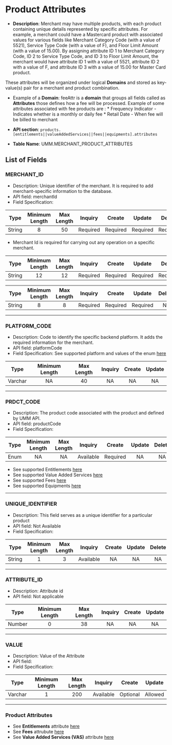 # Product Attributes

* **Description**: Merchant may have multiple products, with  each product containing unique details represented by specific attributes. For example, a merchant could have a Mastercard product with associated values for various fields like Merchant Category Code (with a value of 5521), Service Type Code (with a value of F), and Floor Limit Amount (with a value of 15.00). By assigning attribute ID 1 to Merchant Category Code, ID 2 to Service Type Code, and ID 3 to Floor Limit Amount, the merchant would have attribute ID 1 with a value of 5521, attribute ID 2 with a value of F, and attribute ID 3 with a value of 15.00 for Master Card product.

These attributes will be organized under logical **Domains** and stored as key-value(s) pair for a merchant  and product combination. 

* Example of a **Domain**: feeAttr is a **domain** that groups all fields called as **Attributes** those defines how a fee will be processed. Example of some attributes associated with fee products are :
      * Frequency Indicator - Indicates whether is a monthly or daily fee 
      * Retail Date - When fee will be billed to merchant 

* **API section**: `products.[entitlements||valueAddedServices||fees||equipments].attributes`
* **Table Name**: UMM.MERCHANT_PRODUCT_ATTRIBUTES 

## List of Fields

### MERCHANT_ID

* Description: Unique identifier of the merchant. It is required to add merchant-specific information to the database.
* API field: merchantId
* Field Specification:

<!-- type: tab 
titles: UMM, North, GMA 
-->

| Type   | Minimum Length | Max Length | Inquiry  |    Create    |    Update    |    Delete    |
|--------|:--------------:|:----------:|:--------:|:------------:|:------------:|:------------:|
| String  | 8        |    50        |    Required     | Required     | Required |    Required     |

* Merchant Id is required for carrying out any operation on a specific merchant.

<!-- type: tab -->

| Type   | Minimum Length | Max Length | Inquiry  |    Create    |    Update    |    Delete    |
|--------|:--------------:|:----------:|:--------:|:------------:|:------------:|:------------:|
| String   | 12        |    12        | Required   | Required   | Required   | Required     |

<!-- type: tab -->

| Type   | Minimum Length | Max Length | Inquiry  |    Create    |    Update    |    Delete    |
|--------|:--------------:|:----------:|:--------:|:------------:|:------------:|:------------:|
| String  | 8        |    8        |    Required     | Required     | Required  |       NA     |

<!-- type: tab-end -->

---

### PLATFORM_CODE

* Description: Code to identify the specific backend platform. It adds the required information for the merchant.
* API field: platformCode
* Field Specification: See supported platform and values of the enum [here](?path=docs/specification/supportedPlatforms.md)


<!-- type: tab 
titles: UMM
-->

| Type    | Minimum Length | Max Length | Inquiry | Create | Update |
|---------|:--------------:|:----------:|:-------:|:------:|:------:|
| Varchar |      NA       |     40      |   NA   |  NA   |  NA   |

<!-- type: tab-end -->

---

### PRDCT_CODE

* Description: The product code associated with the product and defined by UMM API.
* API field: productCode
* Field Specification:

<!-- type: tab 
titles: UMM
-->

| Type   | Minimum Length | Max Length | Inquiry | Create | Update | Delete |
|--------|:--------------:|:----------:|:-------:|:------:|:------:|:------:|
| Enum   |   NA   |   NA  |  Available |  Required   |     NA      |   NA   |

* See supported Entitlements [here](?path=docs/specification/products_entitlements.md)
* See supported Value Added Services [here](?path=docs/specification/products_vas.md)
* See supported Fees [here](?path=docs/specification/products_fees.md)
* See supported Equipments [here](?path=docs/specification/products_equipments.md)

<!-- type: tab-end -->
---

### UNIQUE_IDENTIFIER

* Description: This field serves as a unique identifier for a particular product
* API field: Not Available
* Field Specification:

<!-- type: tab 
titles: UMM 
-->

| Type   | Minimum Length | Max Length | Inquiry  |    Create    |    Update    |    Delete    |
|--------|:--------------:|:----------:|:--------:|:------------:|:------------:|:------------:|
| String  | 1        |    3        |    Available     | NA     |      NA       |    NA         |


<!-- type: tab-end -->
---

### ATTRIBUTE_ID 


* Description: Attribute id 
* API field: Not applicable 

<!-- type: tab 
titles: UMM
-->

| Type    | Minimum Length | Max Length | Inquiry | Create | Update |
|---------|:--------------:|:----------:|:-------:|:------:|:------:|
| Number  |      0         |     38     |   NA   |  NA   |  NA   |

<!-- type: tab-end -->

---

### VALUE

* Description: Value of the Attribute
* API field: 
* Field Specification:

<!-- type: tab 
titles: UMM
-->

| Type     | Minimum Length | Max Length | Inquiry | Create | Update |
|----------|:--------------:|:----------:|:-------:|:------:|:------:|
| Varchar  |      1       |    200     |   Available   |  Optional   |  Allowed   |

  
<!-- type: tab-end -->

---


### Product Attributes

* See **Entitlements** attribute [here](?path=docs/specification/merchant/prodAttributes_Entitlements.md)
* See **Fees** attrubute [here](?path=docs/specification/merchant/productAttributes_fees.md)
* See **Value Added Services (VAS)** attribute [here](?path=docs/specification/merchant/productAttributes_VAS.md)
